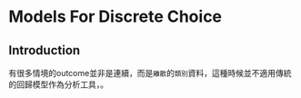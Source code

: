 # Models For Discrete Choice

## Introduction
有很多情境的outcome並非是連續，而是`離散`的`類別`資料，這種時候並不適用傳統的回歸模型作為分析工具，。
